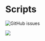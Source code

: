 # Scripts
<img alt="GitHub issues" src="https://img.shields.io/github/Issues/N0edL/Scripts?color=blue&logoColor=blue&style=flat-square">



























![](https://komarev.com/ghpvc/?username=N0edL-github-username&style=flat-square)
